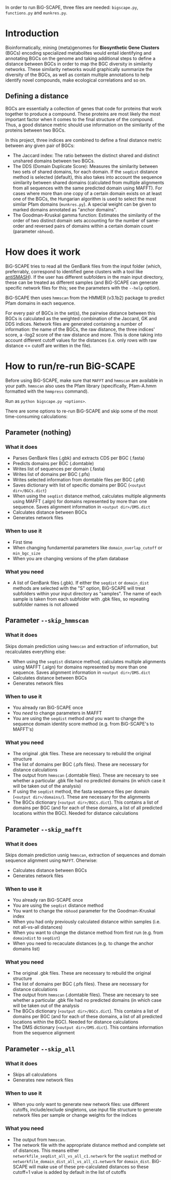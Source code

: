 In order to run BiG-SCAPE, three files are needed: `bigscape.py`, `functions.py` and `munkres.py`.

# Introduction

Bioinformatically, mining (meta)genomes for **Biosynthetic Gene Clusters** (BGCs) encoding specialized metabolites would entail identifying and annotating BGCs on the genome and taking additional steps to define a distance between BGCs in order to map the BGC diversity in similarity networks. These similarity networks would graphically summarize the diversity of the BGCs, as well as contain multiple annotations to help identify novel compounds, make ecological correlations and so on.

## Defining a distance

BGCs are essentially a collection of genes that code for proteins that work together to produce a compound. These proteins are most likely the most important factor when it comes to the final structure of the compound. Thus, a good distance metric should use information on the similarity of the proteins between two BGCs.

In this project, three indices are combined to define a final distance metric between any given pair of BGCs:
* The Jaccard index: The ratio between the distinct shared and distinct unshared domains between two BGCs.
* The DDS (Domain Duplicate Score): Measures the similarity between two sets of shared domains, for each domain. If the `seqdist` distance method is selected (default), this also takes into account the sequence similarity between shared domains (calculated from multiple alignments from all sequences with the same predicted domain using MAFFT). For cases where more than one copy of a certain domain exists on at least one of the BGCs, the Hungarian algorithm is used to select the most similar Pfam domains (`munkres.py`). A special weight can be given to marked domains annotated as "anchor domains".
* The Goodman-Kruskal gamma function: Estimates the similarity of the order of two distinct domain sets accounting for the number of same-order and reversed pairs of domains within a certain domain count (parameter `nbhood`).


# How does it work

BiG-SCAPE tries to read all the GenBank files from the input folder (which, preferrably, correspond to identified gene clusters with a tool like [antiSMASH](https://antismash.secondarymetabolites.org/)). If the user has different subfolders in the main input directory, these can be treated as different samples (and BiG-SCAPE can generate specific network files for this; see the parameters with the `--help` option).

BiG-SCAPE then uses `hmmscan` from the HMMER (v3.1b2) package to predict Pfam domains in each sequence.

For every pair of BGCs in the set(s), the pairwise distance between this BGCs is calculated as the weighted combination of the Jaccard, GK and DDS indices. Network files are generated containing a number of information: the name of the BGCs, the raw distance, the three indices' score, a -log2 score of the raw distance and more. This is done taking into account different cutoff values for the distances (i.e. only rows with raw distance <= cutoff are written in the file).


# How to run/re-run BiG-SCAPE

Before using BiG-SCAPE, make sure that `MAFFT` and `hmmscan` are available in your path. `hmmscan` also uses the Pfam library (specifically, Pfam-A.hmm formatted with the `hmmpress` command).

Run as `python bigscape.py <options>`.

There are some options to re-run BiG-SCAPE and skip some of the most time-consuming calculations:

## Parameter (nothing)

### What it does
* Parses GenBank files (.gbk) and extracts CDS per BGC (.fasta)
* Predicts domains per BGC (.domtable)
* Writes list of sequences per domain (.fasta)
* Writes list of domains per BGC (.pfs)
* Writes selected information from domtable files per BGC (.pfd)
* Saves dictionary with list of specific domains per BGC (`<output dir>/BGCs.dict`)
* When using the `seqdist` distance method, calculates multiple alignments using MAFFT (.algn) for domains represented by more than one sequence. Saves alignment information in `<output dir>/DMS.dict`
* Calculates distance between BGCs
* Generates network files

### When to use it
* First time
* When changing fundamental parameters like `domain_overlap_cutoff` or `min_bgc_size`
* When you are changing versions of the pfam database

### What you need
* A list of GenBank files (.gbk). If either the `seqdist` or `domain_dist` methods are selected with the "S" option, BiG-SCAPE will treat subfolders within your input directory as "samples". The name of each sample is taken from each subfolder with .gbk files, so repeating subfolder names is not allowed

## Parameter `--skip_hmmscan`

### What it does
Skips domain prediction using `hmmscan` and extraction of information, but recalculates everything else:
* When using the `seqdist` distance method, calculates multiple alignments using MAFFT (.algn) for domains represented by more than one sequence. Saves alignment information in `<output dir>/DMS.dict`
* Calculates distance between BGCs
* Generates network files

### When to use it
* You already ran BiG-SCAPE once
* You *need* to change parameters in MAFFT
* You are using the `seqdist` method *and* you want to change the sequence domain identity score method (e.g. from BiG-SCAPE's to MAFFT's)

### What you need
* The original .gbk files. These are necessary to rebuild the original structure
* The list of domains per BGC (.pfs files). These are necessary for distance calculations
* The output from `hmmscan` (.domtable files). These are necesary to see whether a particular .gbk file had no predicted domains (in which case it will be taken out of the analysis)
* If using the `seqdist` method, the fasta sequence files per domain (`<output dir>/domains/`). These are necessary for the alignments
* The BGCs dictionary (`<output dir>/BGCs.dict`). This contains a list of domains per BGC (and for each of these domains, a list of all predicted locations within the BGC). Needed for distance calculations

## Parameter `--skip_mafft`

### What it does
Skips domain prediction usnig `hmmscan`, extraction of sequences and domain sequence alignment using `MAFFT`. Oherwise:
* Calculates distance between BGCs
* Generates network files

### When to use it
* You already ran BiG-SCAPE once
* You are using the `seqdist` distance method
* You want to change the `nbhood` parameter for the Goodman-Kruskal index
* When you had only previously calculated distance within samples (i.e. not all-vs-all distances)
* When you want to change the distance method from first run (e.g. from `domaindist` to `seqdist`)
* When you need to recaculate distances (e.g. to change the anchor domains list)

### What you need
* The original .gbk files. These are necessary to rebuild the original structure
* The list of domains per BGC (.pfs files). These are necessary for distance calculations
* The output from `hmmscan` (.domtable files). These are necesary to see whether a particular .gbk file had no predicted domains (in which case will be taken out of the analysis
* The BGCs dictionary (`<output dir>/BGCs.dict`). This contains a list of domains per BGC (and for each of these domains, a list of all predicted locations within the BGC). Needed for distance calculations
* The DMS dictionary (`<output dir>/DMS.dict`). This contains information from the sequence alignment

## Parameter `--skip_all`

### What it does
* Skips all calculations
* Generates new network files

### When to use it
* When you only want to generate new network files: use different cutoffs, include/exclude singletons, use input file structure to generate network files per sample or change weights for the indices

### What you need
* The output from `hmmscan`.
* The network file with the appropriate distance method and complete set of distances. This means either `networkfile_seqdist_all_vs_all_c1.network` for the `seqdist` method or `networkfile_domain_dist_all_vs_all_c1.network` for `domain_dist`. BiG-SCAPE will make use of these pre-calculated distances so these cutoff=1 value is added by default in the list of cutoffs
